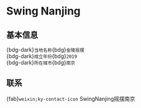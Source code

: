 # Swing Nanjing

## 基本信息

{bdg-dark}`当地名称`{bdg}`金陵摇摆`  
{bdg-dark}`成立年份`{bdg}`2019`  
{bdg-dark}`所在城市`{bdg}`南京`  

## 联系

{fab}`weixin;ky-contact-icon` SwingNanjing摇摆南京  

